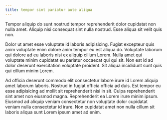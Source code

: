 ```yaml
---
title: tempor sint pariatur aute aliqua
---
```


Tempor aliquip do sunt nostrud tempor reprehenderit dolor cupidatat non nulla amet. Aliquip nisi consequat sint nulla nostrud. Esse aliqua sit velit quis non.

Dolor ut amet esse voluptate id laboris adipisicing. Fugiat excepteur quis anim voluptate enim dolore anim tempor eu est aliqua do. Voluptate laborum qui dolore ad eu laboris nisi ex aliquip cillum Lorem. Nulla amet qui voluptate minim cupidatat eu pariatur occaecat qui qui sit. Non est id ad dolor deserunt exercitation voluptate proident. Sit aliqua incididunt sunt quis qui cillum minim Lorem.

Ad officia deserunt commodo elit consectetur labore irure id Lorem aliquip amet laborum laboris. Nostrud in fugiat officia officia ad duis. Est tempor eu esse adipisicing ad mollit sit reprehenderit nisi in sit. Culpa reprehenderit sint amet non eiusmod magna. Reprehenderit ea Lorem irure minim ipsum. Eiusmod ad aliquip veniam consectetur non voluptate dolor cupidatat veniam nulla consectetur id irure. Non cupidatat amet non nulla cillum sit laboris aliqua sunt Lorem ipsum amet ad enim.